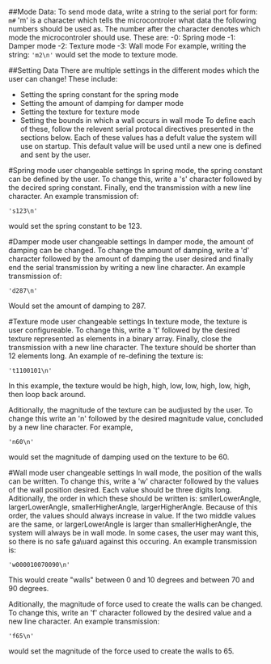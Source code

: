 ##Mode Data:
To send mode data, write a string to the serial port for form:
```m#```
'm' is a character which tells the microcontroler what data the following numbers should be used as. 
The number after the character denotes which mode the microcontroler should use. These are:
    -0: Spring mode
    -1: Damper mode
    -2: Texture mode
    -3: Wall mode
For example, writing the string: 
```'m2\n'``` 
would set the mode to texture mode.

##Setting Data
There are multiple settings in the different modes which the user can change! These include:
* Setting the spring constant for the spring mode
* Setting the amount of damping for damper mode
* Setting the texture for texture mode
* Setting the bounds in which a wall occurs in wall mode
To define each of these, follow the relevent serial protocal directives presented in the sections below. Each of these values has a defult value the system will use on startup. This default value will be used until a new one is defined and sent by the user.

#Spring mode user changeable settings
In spring mode, the spring constant can be defined by the user. To change this, write a 's' character followed by the decired spring constant. Finally, end the transmission with a new line character. An example transmission of: 
```
's123\n'
```
would set the spring constant to be 123. 

#Damper mode user changeable settings
In damper mode, the amount of damping can be changed. To change the amount of damping, write a 'd' character followed by the amount of damping the user desired and finally end the serial transmission by writing a new line character. An example transmission of: 
```
'd287\n'
```
Would set the amount of damping to 287.

#Texture mode user changeable settings
In texture mode, the texture is user configureable. To change this, write a 't' followed by the desired texture represented as elements in a binary array. Finally, close the transmission with a new line character. The texture should be shorter than 12 elements long. An example of re-defining the texture is:
```
't1100101\n'
```
In this example, the texture would be high, high, low, low, high, low, high, then loop back around. 

Aditionally, the magnitude of the texture can be audjusted by the user. To change this write an 'n' followed by the desired magnitude value, concluded by a new line character. For example, 
```
'n60\n'
```
would set the magnitude of damping used  on the texture to be 60.

#Wall mode user changeable settings
In wall mode, the position of the walls can be written. To change this, write a 'w' character followed by the values of the wall position desired. Each value should be three digits long. Aditionally, the order in which these should be written is: smllerLowerAngle, largerLowerAngle, smallerHigherAngle, largerHigherAngle. Because of this order, the values should always increase in value. If the two middle values are the same, or largerLowerAngle is larger than smallerHigherAngle, the system will always be in wall mode. In some cases, the user may want this, so there is no safe ga\uard against this occuring. An example transmission is:
```
'w000010070090\n'
```
This would create "walls" between 0 and 10 degrees and between 70 and 90 degrees. 

Aditionally, the magnitude of force used to create the walls can be changed. To change this, write an 'f' character followed by the desired value and a new line character. An example transmission: 
```
'f65\n'
```
would set the magnitude of the force used to create the walls to 65. 

